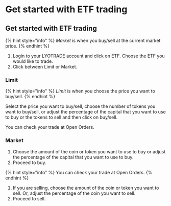 # Get started with ETF trading

## Get started with ETF trading

{% hint style="info" %}
_Market_ is when you buy/sell at the current market price.
{% endhint %}

1. Login to your LYOTRADE account and click on ETF. Choose the ETF you would like to trade.&#x20;
2. Click between Limit or Market.&#x20;

### Limit

{% hint style="info" %}
_Limit_ is when you choose the price you want to buy/sell.&#x20;
{% endhint %}

Select the price you want to buy/sell, choose the number of tokens you want to buy/sell, or adjust the percentage of the capital that you want to use to buy or the tokens to sell and then click on buy/sell.

You can check your trade at Open Orders.

### Market&#x20;

1. Choose the amount of the coin or token you want to use to buy or adjust the percentage of the capital that you want to use to buy.&#x20;
2. Proceed to buy.&#x20;

{% hint style="info" %}
You can check your trade at Open Orders.
{% endhint %}

1. If you are selling, choose the amount of the coin or token you want to sell. Or, adjust the percentage of the coin you want to sell.&#x20;
2. Proceed to sell.
